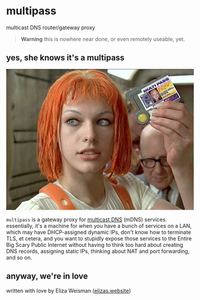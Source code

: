 # multipass

multicast DNS router/gateway proxy

> **Warning**
> this is nowhere near done, or even remotely useable, yet.

## yes, she knows it's a multipass

![leeloo dallas multipass](https://github.com/hawkw/multipass/blob/main/docs/assets/leeloo.jpg)

`multipass` is a gateway proxy for [multicast DNS] (mDNS) services. essentially,
it's a machine for when you have a bunch of services on a LAN, which may have
DHCP-assigned dynamic IPs, don't know how to terminate TLS, et cetera, and you
want to stupidly expose those services to the Entire Big Scary Public Internet
without having to think too hard about creating DNS records, assigning static
IPs, thinking about NAT and port forwarding, and so on.

## anyway, we're in love

written with love by Eliza Weisman ([elizas.website])


[multicast DNS]: https://en.wikipedia.org/wiki/Multicast_DNS
[elizas.website]: https://elizas.website